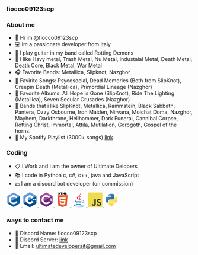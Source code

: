 ### fiocco09123scp

### About me

- 👋 Hi im @fiocco09123scp
- 💻 Im a passionate developer from Italy
- 🎸 I play guitar in my band called Rotting Demons
- 🎵 I like Havy metal, Trash Metal, Nu Metal, Industaial Metal, Death Metal, Death Core, Black Metal, War Metal
- 🎧 Favorite Bands: Metallica, Slipknot, Nazghor
- 🎹 Favirite Songs: Psycosocial, Dead Memories (Both from SlipKnot), Creepin Death (Metallica), Primordial Lineage (Nazghor)
- 🎤 Favorite Albums: All Hope is Gone (SlipKnot), Ride The Lighting (Metallica), Seven Secular Crusades (Nazghor)
- 🎻 Bands that i like SlipKnot, Metallica, Rammstein, Black Sabbath, Pantera, Ozzy Osbourne, Iron Maiden, Nirvana, Molchat Doma, Nazghor, Mayhem, Darkthrone, Hellhammer, Dark Funeral, Cannibal Corpse, Rotting Christ, immortal, Attila, Mutilation, Gorogoth, Gospel of the horns.
- 🎲 My Spotify Playlist (3000+ songs) [link](https://open.spotify.com/playlist/7y7HYCEwZ26g7ro13lD2rJ?si=QEO_yQwORNqKXEUtMQCq4w)
### Coding 

- 📋 i Work and i am the owner of Ultimate Delopers 
- 📚 I code in Python c, c#, c++, java and JavaScript
- 💶 I am a discord bot developer (on commission)

<p align="left"> <a href="https://www.cprogramming.com/" target="_blank" rel="noreferrer"> <img src="https://raw.githubusercontent.com/devicons/devicon/master/icons/c/c-original.svg" alt="c" width="40" height="40"/> </a> <a href="https://www.w3schools.com/cpp/" target="_blank" rel="noreferrer"> <img src="https://raw.githubusercontent.com/devicons/devicon/master/icons/cplusplus/cplusplus-original.svg" alt="cplusplus" width="40" height="40"/> </a> <a href="https://www.w3schools.com/cs/" target="_blank" rel="noreferrer"> <img src="https://raw.githubusercontent.com/devicons/devicon/master/icons/csharp/csharp-original.svg" alt="csharp" width="40" height="40"/> </a> <a href="https://www.w3.org/html/" target="_blank" rel="noreferrer"> <img src="https://raw.githubusercontent.com/devicons/devicon/master/icons/html5/html5-original-wordmark.svg" alt="html5" width="40" height="40"/> </a> <a href="https://www.java.com" target="_blank" rel="noreferrer"> <img src="https://raw.githubusercontent.com/devicons/devicon/master/icons/java/java-original.svg" alt="java" width="40" height="40"/> </a> <a href="https://developer.mozilla.org/en-US/docs/Web/JavaScript" target="_blank" rel="noreferrer"> <img src="https://raw.githubusercontent.com/devicons/devicon/master/icons/javascript/javascript-original.svg" alt="javascript" width="40" height="40"/> </a> <a href="https://www.python.org" target="_blank" rel="noreferrer"> <img src="https://raw.githubusercontent.com/devicons/devicon/master/icons/python/python-original.svg" alt="python" width="40" height="40"/> </a> </p>

### ways to contact me

- 📗 Discord Name: fiocco09123scp
- 📄 Discord Server: [link](https://discord.gg/QZ9yRbANXb)
- 📧 Email: ultimatedevelopersit@gmail.com
